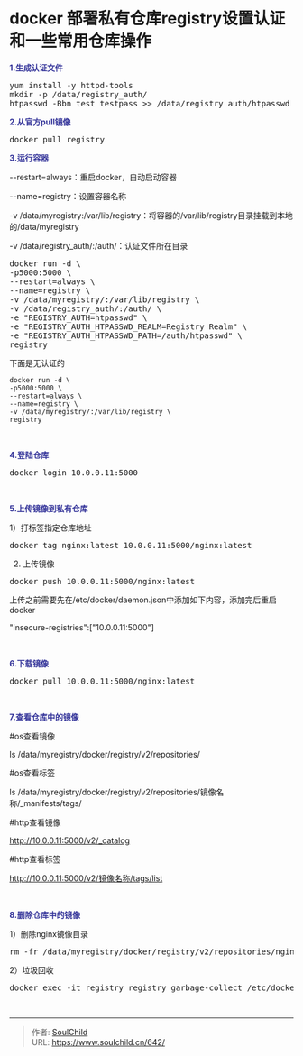 # docker 部署私有仓库registry设置认证和一些常用仓库操作

<!--more-->
<span style="color: #333399;"><strong>1.生成认证文件</strong></span>
<pre>yum install -y httpd-tools
mkdir -p /data/registry_auth/
htpasswd -Bbn test testpass &gt;&gt; /data/registry_auth/htpasswd</pre>
<strong><span style="color: #333399;">2.从官方pull镜像</span></strong>
<pre>docker pull registry</pre>
<strong><span style="color: #333399;">3.运行容器</span></strong>

--restart=always：重启docker，自动启动容器

--name=registry：设置容器名称

-v /data/myregistry:/var/lib/registry：将容器的/var/lib/registry目录挂载到本地的/data/myregistry

-v /data/registry_auth/:/auth/：认证文件所在目录
<pre>docker run -d \
-p5000:5000 \
--restart=always \
--name=registry \
-v /data/myregistry/:/var/lib/registry \
-v /data/registry_auth/:/auth/ \
-e "REGISTRY_AUTH=htpasswd" \
-e "REGISTRY_AUTH_HTPASSWD_REALM=Registry Realm" \
-e "REGISTRY_AUTH_HTPASSWD_PATH=/auth/htpasswd" \
registry</pre>
下面是无认证的
<pre class="line-numbers" data-start="1"><code class="language-bash">docker run -d \
-p5000:5000 \
--restart=always \
--name=registry \
-v /data/myregistry/:/var/lib/registry \
registry</code></pre>
&nbsp;

<span style="color: #333399;"><strong>4.登陆仓库</strong></span>
<pre>docker login 10.0.0.11:5000</pre>
&nbsp;

<span style="color: #333399;"><strong>5.上传镜像到私有仓库</strong></span>

1）打标签指定仓库地址
<pre>docker tag nginx:latest 10.0.0.11:5000/nginx:latest</pre>
2) 上传镜像
<pre>docker push 10.0.0.11:5000/nginx:latest</pre>
上传之前需要先在/etc/docker/daemon.json中添加如下内容，添加完后重启docker

"insecure-registries":["10.0.0.11:5000"]

&nbsp;

<span style="color: #333399;"><strong>6.下载镜像</strong></span>
<pre>docker pull 10.0.0.11:5000/nginx:latest</pre>
&nbsp;

<span style="color: #333399;"><strong>7.查看仓库中的镜像</strong></span>

#os查看镜像

ls /data/myregistry/docker/registry/v2/repositories/

#os查看标签

ls /data/myregistry/docker/registry/v2/repositories/镜像名称/_manifests/tags/

#http查看镜像

http://10.0.0.11:5000/v2/_catalog

#http查看标签

http://10.0.0.11:5000/v2/镜像名称/tags/list

&nbsp;

<strong><span style="color: #333399;">8.删除仓库中的镜像</span></strong>

1）删除nginx镜像目录
<pre>rm -fr /data/myregistry/docker/registry/v2/repositories/nginx/</pre>
2）垃圾回收
<pre>docker exec -it registry registry garbage-collect /etc/docker/registry/config.yml</pre>
&nbsp;


---

> 作者: [SoulChild](https://www.soulchild.cn)  
> URL: https://www.soulchild.cn/642/  

